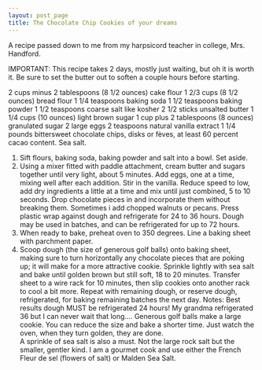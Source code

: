 ```yaml
---
layout: post_page
title: The Chocolate Chip Cookies of your dreams
---
```


A recipe passed down to me from my harpsicord teacher in college, Mrs. Handford.

IMPORTANT: This recipe takes 2 days, mostly just waiting, but oh it is worth it. Be sure to set the butter out to soften a couple hours before starting.

2 cups minus 2 tablespoons (8 1/2 ounces) cake flour
1 2/3 cups (8 1/2 ounces) bread flour
1 1/4 teaspoons baking soda
1 1/2 teaspoons baking powder
1 1/2 teaspoons coarse salt like kosher 
2 1/2 sticks unsalted butter
1 1/4 cups (10 ounces) light brown sugar
1 cup plus 2 tablespoons (8 ounces) granulated sugar
2 large eggs
2 teaspoons natural vanilla extract
1 1/4 pounds bittersweet chocolate chips, disks or fèves, at least 60 percent cacao content. 
Sea salt.

1. Sift flours, baking soda, baking powder and salt into a bowl. Set aside.
2. Using a mixer fitted with paddle attachment, cream butter and sugars together until very light, about 5 minutes. Add eggs, one at a time, mixing well after each addition. Stir in the vanilla. Reduce speed to low, add dry ingredients a little at a time and mix until just combined, 5 to 10 seconds. Drop chocolate pieces in and incorporate them without breaking them. Sometimes i add chopped walnuts or pecans.  Press plastic wrap against dough and refrigerate for 24 to 36 hours. Dough may be used in batches, and can be refrigerated for up to 72 hours.
3. When ready to bake, preheat oven to 350 degrees. Line a baking sheet with parchment paper.
4. Scoop dough (the size of generous golf balls) onto baking sheet, making sure to turn horizontally any chocolate pieces that are poking up; it will make for a more attractive cookie. Sprinkle lightly with sea salt and bake until golden brown but still soft, 18 to 20 minutes. Transfer sheet to a wire rack for 10 minutes, then slip cookies onto another rack to cool a bit more. Repeat with remaining dough, or reserve dough, refrigerated, for baking remaining batches the next day. 
Notes:   Best results dough MUST be refrigerated 24 hours!  My grandma refrigerated 36 but I can never wait that long....
Generous golf balls make a large cookie.  You can reduce the size and bake a shorter time.  Just watch the oven, when they turn golden, they are done.  
A sprinkle of sea salt is also a must.   Not the large rock salt but the smaller, gentler kind.  I am a gourmet cook and use either the French Fleur de sel (flowers of salt) or Malden Sea Salt.
